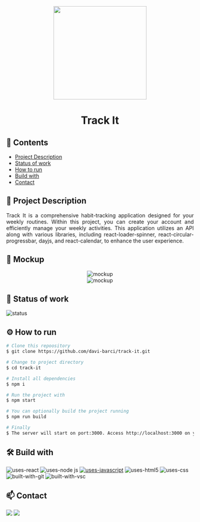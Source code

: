 <div align="center">
<img width="250px" src="https://github.com/davi-barci/trackit/assets/121765281/ed6e0917-dd1d-4445-905f-d572a6cefd75" />
</div>

<h1 align="center">Track It</h1>

## 📑 Contents

-   [Project Description](#-project-description)
-   [Status of work](#-status-of-work)
-   [How to run](#%EF%B8%8F-how-to-run)
-   [Build with](#%EF%B8%8F-build-with)
-   [Contact](#-contact)

## 📌 Project Description

<p align="justify">Track It is a comprehensive habit-tracking application designed for your weekly routines. Within this project, you can create your account and efficiently manage your weekly activities. This application utilizes an API along with various libraries, including react-loader-spinner, react-circular-progressbar, dayjs, and react-calendar, to enhance the user experience.</p>

## 📸 Mockup
<div  align="center" >
<img  src="https://github.com/davi-barci/trackit/assets/121765281/8ae8aea4-f4b6-46df-9259-bdeba108c76c" alt="mockup">
</div>

<div  align="center" >
<img  src="https://github.com/davi-barci/trackit/assets/121765281/a792a5f8-722c-469d-81c9-2747cfb36497" alt="mockup">
</div>

## 🚧 Status of work

![status](https://github.com/davi-barci/mywallet-front/assets/121765281/ad19d60f-6afe-4d8b-93a7-e3133637523d)

## ⚙️ How to run
```bash
# Clone this repoository
$ git clone https://github.com/davi-barci/track-it.git

# Change to project directory
$ cd track-it

# Install all dependencies
$ npm i

# Run the project with
$ npm start

# You can optionally build the project running
$ npm run build

# Finally
$ The server will start on port:3000. Access http://localhost:3000 on your favorite browser
```
## 🛠️ Build with

![uses-react](https://img.shields.io/badge/REACT-20232A?style=plastic&logo=react&logoColor=61DAFB)
![uses-node js](https://img.shields.io/badge/Node.js-43853D?style=plastic&logo=node.js&logoColor=white)
[![uses-javascript](https://img.shields.io/badge/JavaScript-F7DF1E?style=plastic&logo=javascript&logoColor=black)](https://www.javascript.com)
![uses-html5](https://img.shields.io/badge/HTML5-E34F26?style=plastic&logo=html5&logoColor=white)
![uses-css](https://img.shields.io/badge/CSS3-1572B6?style=plastic&logo=css3&logoColor=white)
![built-with-git](https://img.shields.io/badge/Git-E34F26?style=plastic&logo=git&logoColor=white)
![built-with-vsc](https://img.shields.io/badge/Visual%20Studio%20Code-blue?style=plastic&logo=visualstudiocode)

## 📫 Contact

<a href = "mailto:daviveloso@poli.ufrj.br"><img src="https://img.shields.io/badge/Gmail-D14836?style=plastic&logo=gmail&logoColor=white" target="_blank"></a>
<a href="https://www.linkedin.com/in/davi-barci/" target="_blank"><img src="https://img.shields.io/badge/-LinkedIn-%230077B5?style=plastic&logo=linkedin&logoColor=white" target="_blank"></a>


